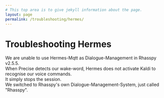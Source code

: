 ```yaml
---
# This top area is to give jekyll information about the page.
layout: page
permalink: /troubleshooting/hermes/
---
```


# Troubleshooting Hermes

We are unable to use Hermes-Mqtt as Dialogue-Management in Rhasspy v2.5.5.  
When Precise detects our wake-word, Hermes does not activate Kaldi to recognise our voice commands.  
It simply stops the session.  
We switched to Rhasspy's own Dialogue-Management-System, just called "Rhasspy".
